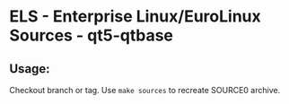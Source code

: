 # ELS - Enterprise Linux/EuroLinux Sources - qt5-qtbase
 
## Usage:
  Checkout branch or tag. Use `make sources` to recreate  SOURCE0 archive.
